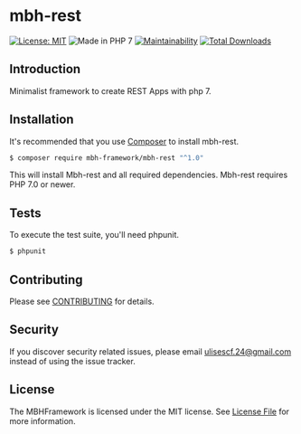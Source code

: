 # mbh-rest

[![License: MIT](https://img.shields.io/badge/License-MIT-blue.svg)](https://opensource.org/licenses/MIT) ![Made in PHP 7](https://img.shields.io/badge/PHP-7-blue.svg) [![Maintainability](https://api.codeclimate.com/v1/badges/4fe5743fba40e825b9d0/maintainability)](https://codeclimate.com/github/MBHFramework/mbh-rest/maintainability) [![Total Downloads](https://poser.pugx.org/mbh-framework/rest/downloads)](https://packagist.org/packages/mbh-framework/rest)

## Introduction

Minimalist framework to create REST Apps with php 7.

## Installation

It's recommended that you use [Composer](https://getcomposer.org/) to install mbh-rest.

```bash
$ composer require mbh-framework/mbh-rest "^1.0"
```

This will install Mbh-rest and all required dependencies. Mbh-rest requires PHP 7.0 or newer.

## Tests

To execute the test suite, you'll need phpunit.

```bash
$ phpunit
```

## Contributing

Please see [CONTRIBUTING](CONTRIBUTING.md) for details.

## Security

If you discover security related issues, please email ulisescf.24@gmail.com instead of using the issue tracker.

## License

The MBHFramework is licensed under the MIT license. See [License File](LICENSE) for more information.
